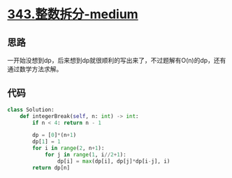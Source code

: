 # [343.整数拆分-medium](https://leetcode-cn.com/problems/integer-break/)

## 思路
一开始没想到dp，后来想到dp就很顺利的写出来了，不过题解有O(n)的dp，还有通过数学方法求解。

## 代码
```python
class Solution:
    def integerBreak(self, n: int) -> int:
        if n < 4: return n - 1

        dp = [0]*(n+1)
        dp[1] = 1
        for i in range(2, n+1):
            for j in range(1, i//2+1):
                dp[i] = max(dp[i], dp[j]*dp[i-j], i)
        return dp[n]
```